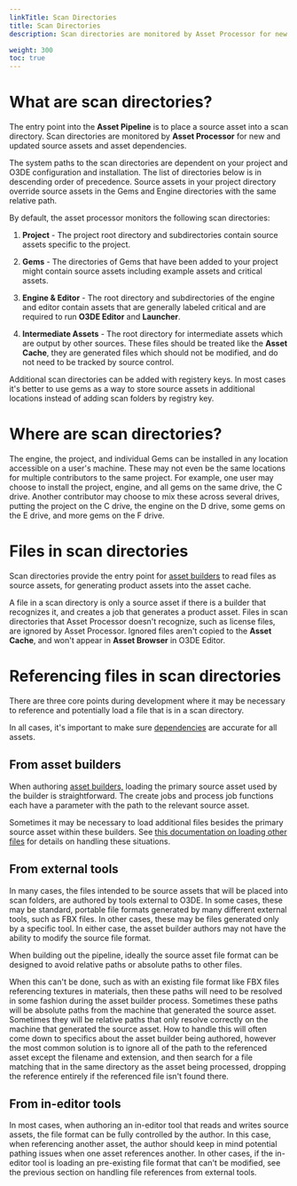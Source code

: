 ```yaml
---
linkTitle: Scan Directories 
title: Scan Directories 
description: Scan directories are monitored by Asset Processor for new and updated assets.

weight: 300
toc: true
---
```


# What are scan directories?

The entry point into the **Asset Pipeline** is to place a source asset into a scan directory. Scan directories are monitored by **Asset Processor** for new and updated source assets and asset dependencies.

The system paths to the scan directories are dependent on your project and O3DE configuration and installation. The list of directories below is in descending order of precedence. Source assets in your project directory override source assets in the Gems and Engine directories with the same relative path.

By default, the asset processor monitors the following scan directories:

1. **Project** - The project root directory and subdirectories contain source assets specific to the project.

1. **Gems** - The directories of Gems that have been added to your project might contain source assets including example assets and critical assets.

1. **Engine & Editor** - The root directory and subdirectories of the engine and editor contain assets that are generally labeled critical and are required to run **O3DE Editor** and **Launcher**.

1. **Intermediate Assets** - The root directory for intermediate assets which are output by other sources.  These files should be treated like the **Asset Cache**, they are generated files which should not be modified, and do not need to be tracked by source control.

Additional scan directories can be added with registery keys. In most cases it's better to use gems as a way to store source assets in additional locations instead of adding scan folders by registry key.

# Where are scan directories?

The engine, the project, and individual Gems can be installed in any location accessible on a user's machine. These may not even be the same locations for multiple contributors to the same project. For example, one user may choose to install the project, engine, and all gems on the same drive, the C drive. Another contributor may choose to mix these across several drives, putting the project on the C drive, the engine on the D drive, some gems on the E drive, and more gems on the F drive.

# Files in scan directories

Scan directories provide the entry point for [asset builders](docs/user-guide/assets/pipeline/asset-builders/) to read files as source assets, for generating product assets into the asset cache.

A file in a scan directory is only a source asset if there is a builder that recognizes it, and creates a job that generates a product asset. Files in scan directories that Asset Processor doesn't recognize, such as license files, are ignored by Asset Processor. Ignored files aren't copied to the **Asset Cache**, and won't appear in **Asset Browser** in O3DE Editor.

# Referencing files in scan directories

There are three core points during development where it may be necessary to reference and potentially load a file that is in a scan directory.

In all cases, it's important to make sure [dependencies](docs/user-guide/assets/pipeline/asset-dependencies-and-identifiers/) are accurate for all assets.

## From asset builders

When authoring [asset builders,](docs/user-guide/assets/pipeline/asset-builders/) loading the primary source asset used by the builder is straightforward. The create jobs and process job functions each have a parameter with the path to the relevant source asset.

Sometimes it may be necessary to load additional files besides the primary source asset within these builders. See [this documentation on loading other files](docs/user-guide/assets/pipeline/asset-builders/#loading-other-files) for details on handling these situations.

## From external tools

In many cases, the files intended to be source assets that will be placed into scan folders, are authored by tools external to O3DE. In some cases, these may be standard, portable file formats generated by many different external tools, such as FBX files. In other cases, these may be files generated only by a specific tool. In either case, the asset builder authors may not have the ability to modify the source file format.

When building out the pipeline, ideally the source asset file format can be designed to avoid relative paths or absolute paths to other files.

When this can't be done, such as with an existing file format like FBX files referencing textures in materials, then these paths will need to be resolved in some fashion during the asset builder process. Sometimes these paths will be absolute paths from the machine that generated the source asset. Sometimes they will be relative paths that only resolve correctly on the machine that generated the source asset. How to handle this will often come down to specifics about the asset builder being authored, however the most common solution is to ignore all of the path to the referenced asset except the filename and extension, and then search for a file matching that in the same directory as the asset being processed, dropping the reference entirely if the referenced file isn't found there.

## From in-editor tools

In most cases, when authoring an in-editor tool that reads and writes source assets, the file format can be fully controlled by the author. In this case, when referencing another asset, the author should keep in mind potential pathing issues when one asset references another. In other cases, if the in-editor tool is loading an pre-existing file format that can't be modified, see the previous section on handling file references from external tools.

